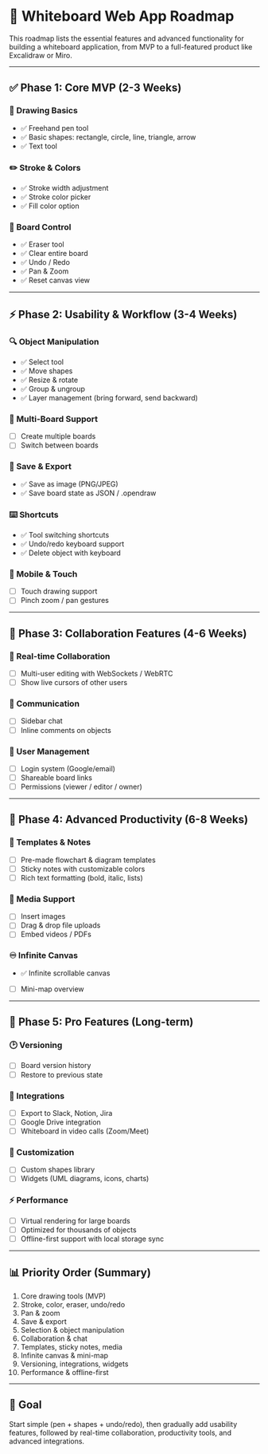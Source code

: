 # 📝 Whiteboard Web App Roadmap

This roadmap lists the essential features and advanced functionality for building a whiteboard application, from MVP to a full-featured product like Excalidraw or Miro.  

---

## ✅ Phase 1: Core MVP (2-3 Weeks)

### 🎨 Drawing Basics
- ✅ Freehand pen tool
- ✅ Basic shapes: rectangle, circle, line, triangle, arrow
- ✅ Text tool

### ✏️ Stroke & Colors
- ✅ Stroke width adjustment
- ✅ Stroke color picker
- ✅ Fill color option

### 🔄 Board Control
- ✅ Eraser tool
- ✅ Clear entire board
- ✅ Undo / Redo
- ✅ Pan & Zoom
- ✅ Reset canvas view

---

## ⚡ Phase 2: Usability & Workflow (3-4 Weeks)

### 🔍 Object Manipulation
- ✅ Select tool
- ✅ Move shapes
- ✅ Resize & rotate
- ✅ Group & ungroup
- ✅ Layer management (bring forward, send backward)

### 📑 Multi-Board Support
- [ ] Create multiple boards
- [ ] Switch between boards

### 💾 Save & Export
- ✅ Save as image (PNG/JPEG)
- ✅ Save board state as JSON / .opendraw

### ⌨️ Shortcuts
- ✅ Tool switching shortcuts
- ✅ Undo/redo keyboard support
- ✅ Delete object with keyboard

### 📱 Mobile & Touch
- [ ] Touch drawing support
- [ ] Pinch zoom / pan gestures

---

## 🤝 Phase 3: Collaboration Features (4-6 Weeks)

### 👥 Real-time Collaboration
- [ ] Multi-user editing with WebSockets / WebRTC
- [ ] Show live cursors of other users

### 💬 Communication
- [ ] Sidebar chat
- [ ] Inline comments on objects

### 🔐 User Management
- [ ] Login system (Google/email)
- [ ] Shareable board links
- [ ] Permissions (viewer / editor / owner)

---

## 🎨 Phase 4: Advanced Productivity (6-8 Weeks)

### 📝 Templates & Notes
- [ ] Pre-made flowchart & diagram templates
- [ ] Sticky notes with customizable colors
- [ ] Rich text formatting (bold, italic, lists)

### 📎 Media Support
- [ ] Insert images
- [ ] Drag & drop file uploads
- [ ] Embed videos / PDFs

### ♾️ Infinite Canvas
- ✅ Infinite scrollable canvas
- [ ] Mini-map overview

---

## 📂 Phase 5: Pro Features (Long-term)

### 🕑 Versioning
- [ ] Board version history
- [ ] Restore to previous state

### 🔗 Integrations
- [ ] Export to Slack, Notion, Jira
- [ ] Google Drive integration
- [ ] Whiteboard in video calls (Zoom/Meet)

### 🔧 Customization
- [ ] Custom shapes library
- [ ] Widgets (UML diagrams, icons, charts)

### ⚡ Performance
- [ ] Virtual rendering for large boards
- [ ] Optimized for thousands of objects
- [ ] Offline-first support with local storage sync

---

## 📊 Priority Order (Summary)
1. Core drawing tools (MVP)
2. Stroke, color, eraser, undo/redo
3. Pan & zoom
4. Save & export
5. Selection & object manipulation
6. Collaboration & chat
7. Templates, sticky notes, media
8. Infinite canvas & mini-map
9. Versioning, integrations, widgets
10. Performance & offline-first

---

## 🚀 Goal
Start simple (pen + shapes + undo/redo), then gradually add usability features, followed by real-time collaboration, productivity tools, and advanced integrations.
